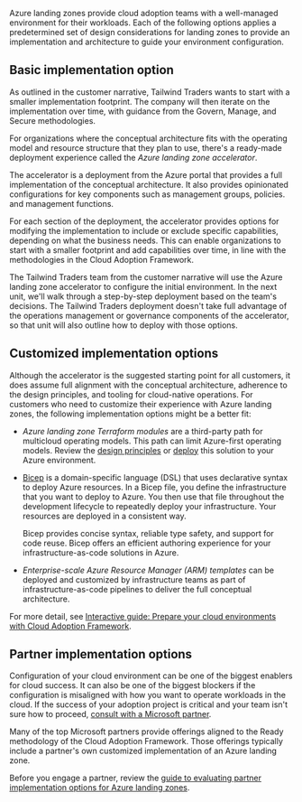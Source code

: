 
Azure landing zones provide cloud adoption teams with a well-managed environment for their workloads. Each of the following options applies a predetermined set of design considerations for landing zones to provide an implementation and architecture to guide your environment configuration.

## Basic implementation option

As outlined in the customer narrative, Tailwind Traders wants to start with a smaller implementation footprint. The company will then iterate on the implementation over time, with guidance from the Govern, Manage, and Secure methodologies.

For organizations where the conceptual architecture fits with the operating model and resource structure that they plan to use, there's a ready-made deployment experience called the _Azure landing zone accelerator_.

The accelerator is a deployment from the Azure portal that provides a full implementation of the conceptual architecture. It also provides opinionated configurations for key components such as management groups, policies. and management functions.

For each section of the deployment, the accelerator provides options for modifying the implementation to include or exclude specific capabilities, depending on what the business needs. This can enable organizations to start with a smaller footprint and add capabilities over time, in line with the methodologies in the Cloud Adoption Framework.

The Tailwind Traders team from the customer narrative will use the Azure landing zone accelerator to configure the initial environment. In the next unit, we'll walk through a step-by-step deployment based on the team's decisions. The Tailwind Traders deployment doesn't take full advantage of the operations management or governance components of the accelerator, so that unit will also outline how to deploy with those options.

## Customized implementation options

Although the accelerator is the suggested starting point for all customers, it does assume full alignment with the conceptual architecture, adherence to the design principles, and tooling for cloud-native operations. For customers who need to customize their experience with Azure landing zones, the following implementation options might be a better fit:

- _Azure landing zone Terraform modules_ are a third-party path for multicloud operating models. This path can limit Azure-first operating models. Review the [design principles](https://learn.microsoft.com/en-us/azure/cloud-adoption-framework/ready/landing-zone/terraform-landing-zone#design-decisions?azure-portal=true) or [deploy](https://learn.microsoft.com/en-us/azure/cloud-adoption-framework/ready/landing-zone/terraform-landing-zone#customize-and-deploy-your-first-landing-zone?azure-portal=true) this solution to your Azure environment.
    
- [Bicep](https://learn.microsoft.com/en-us/azure/azure-resource-manager/bicep/overview?tabs=bicep) is a domain-specific language (DSL) that uses declarative syntax to deploy Azure resources. In a Bicep file, you define the infrastructure that you want to deploy to Azure. You then use that file throughout the development lifecycle to repeatedly deploy your infrastructure. Your resources are deployed in a consistent way.
    
    Bicep provides concise syntax, reliable type safety, and support for code reuse. Bicep offers an efficient authoring experience for your infrastructure-as-code solutions in Azure.
    
- _Enterprise-scale Azure Resource Manager (ARM) templates_ can be deployed and customized by infrastructure teams as part of infrastructure-as-code pipelines to deliver the full conceptual architecture.
    

For more detail, see [Interactive guide: Prepare your cloud environments with Cloud Adoption Framework](https://mslabs.cloudguides.com/en-us/guides/Cloud%20Adoption%20Framework).

## Partner implementation options

Configuration of your cloud environment can be one of the biggest enablers for cloud success. It can also be one of the biggest blockers if the configuration is misaligned with how you want to operate workloads in the cloud. If the success of your adoption project is critical and your team isn't sure how to proceed, [consult with a Microsoft partner](https://www.microsoft.com/azure/partners/adopt?filters=ready).

Many of the top Microsoft partners provide offerings aligned to the Ready methodology of the Cloud Adoption Framework. Those offerings typically include a partner's own customized implementation of an Azure landing zone.

Before you engage a partner, review the [guide to evaluating partner implementation options for Azure landing zones](https://learn.microsoft.com/en-us/azure/cloud-adoption-framework/ready/landing-zone/partner-landing-zone).